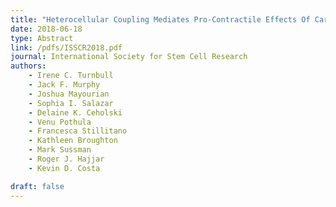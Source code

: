 ```yaml
---
title: "Heterocellular Coupling Mediates Pro-Contractile Effects Of Cardiac Progenitor Cells In Human Engineered Cardiac Tissue"
date: 2018-06-18
type: Abstract
link: /pdfs/ISSCR2018.pdf
journal: International Society for Stem Cell Research
authors: 
    - Irene C. Turnbull
    - Jack F. Murphy   
    - Joshua Mayourian
    - Sophia I. Salazar
    - Delaine K. Ceholski
    - Venu Pothula
    - Francesca Stillitano
    - Kathleen Broughton
    - Mark Sussman
    - Roger J. Hajjar
    - Kevin D. Costa

draft: false
---
```


